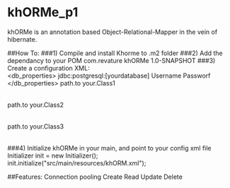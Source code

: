 # khORMe_p1

khORMe is an annotation based Object-Relational-Mapper in the vein of hibernate.

##How To:
    ###1) Compile and install Khorme to .m2 folder
    ###2) Add the dependancy to your POM
         <dependency>
            <groupId>com.revature</groupId>
            <artifactId>khORMe</artifactId>
            <version>1.0-SNAPSHOT</version>
        </dependency>
    ###3) Create a configuration XML:     
        <project>
            <db_properties>
                <url>jdbc:postgresql:[yourdatabase]</url>
                <admin>Username</admin>
                <pw>Passworf</pw>
            </db_properties>
            <tables>
                 <table>
                    <name>path.to your.Class1</name>
                </table>
                <table>
                    <name>path.to your.Class2</name>
                </table>
                <table>
                    <name>path.to your.Class3</name>
                </table>
            </tables>
        </project>
    ###4) Initialize khORMe in your main, and point to your config xml file
        Initializer init = new Initializer();
        init.initialize("src/main/resources/khORM.xml");
    




##Features:
    Connection pooling
    Create
    Read 
    Update
    Delete


    
